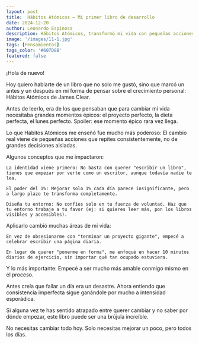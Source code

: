 ```yaml
---
layout: post
title:  Hábitos Atómicos – Mi primer libro de desarrollo
date: 2024-12-20
author: Leonardo Espinosa
description: Hábitos Atómicos, transformó mi vida con pequeñas acciones consistentes, identidad primero y diseño del entorno. ¡Consistencia imperfecta gana!
image: '/images/11-1.jpg'
tags: [Pensamientos]
tags_color: '#607D8B'
featured: false
---
```

¡Hola de nuevo!

Hoy quiero hablarte de un libro que no solo me gustó, sino que marcó un antes y un después en mi forma de pensar sobre el crecimiento personal: Hábitos Atómicos de James Clear.

Antes de leerlo, era de los que pensaban que para cambiar mi vida necesitaba grandes momentos épicos: el proyecto perfecto, la dieta perfecta, el lunes perfecto.
Spoiler: ese momento épico rara vez llega.

Lo que Hábitos Atómicos me enseñó fue mucho más poderoso:
El cambio real viene de pequeñas acciones que repites consistentemente, no de grandes decisiones aisladas.

Algunos conceptos que me impactaron:

    La identidad viene primero: No basta con querer "escribir un libro", tienes que empezar por verte como un escritor, aunque todavía nadie te lea.

    El poder del 1%: Mejorar solo 1% cada día parece insignificante, pero a largo plazo te transforma completamente.

    Diseña tu entorno: No confíes solo en tu fuerza de voluntad. Haz que tu entorno trabaje a tu favor (ej: si quieres leer más, pon los libros visibles y accesibles).

Aplicarlo cambió muchas áreas de mi vida:

    En vez de obsesionarme con "terminar un proyecto gigante", empecé a celebrar escribir una página diaria.

    En lugar de querer "ponerme en forma", me enfoqué en hacer 10 minutos diarios de ejercicio, sin importar qué tan ocupado estuviera.

Y lo más importante:
Empecé a ser mucho más amable conmigo mismo en el proceso.

Antes creía que fallar un día era un desastre. Ahora entiendo que consistencia imperfecta sigue ganándole por mucho a intensidad esporádica.

Si alguna vez te has sentido atrapado entre querer cambiar y no saber por dónde empezar, este libro puede ser una brújula increíble.

No necesitas cambiar todo hoy. Solo necesitas mejorar un poco, pero todos los días.